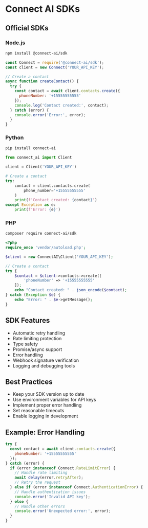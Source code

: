 # Connect AI SDKs

## Official SDKs

### Node.js
```bash
npm install @connect-ai/sdk
```

```javascript
const Connect = require('@connect-ai/sdk');
const client = new Connect('YOUR_API_KEY');

// Create a contact
async function createContact() {
  try {
    const contact = await client.contacts.create({
      phoneNumber: '+15555555555'
    });
    console.log('Contact created:', contact);
  } catch (error) {
    console.error('Error:', error);
  }
}
```

### Python
```bash
pip install connect-ai
```

```python
from connect_ai import Client

client = Client('YOUR_API_KEY')

# Create a contact
try:
    contact = client.contacts.create(
        phone_number='+15555555555'
    )
    print(f'Contact created: {contact}')
except Exception as e:
    print(f'Error: {e}')
```

### PHP
```bash
composer require connect-ai/sdk
```

```php
<?php
require_once 'vendor/autoload.php';

$client = new ConnectAI\Client('YOUR_API_KEY');

// Create a contact
try {
    $contact = $client->contacts->create([
        'phoneNumber' => '+15555555555'
    ]);
    echo "Contact created: " . json_encode($contact);
} catch (Exception $e) {
    echo "Error: " . $e->getMessage();
}
```

## SDK Features
- Automatic retry handling
- Rate limiting protection
- Type safety
- Promise/async support
- Error handling
- Webhook signature verification
- Logging and debugging tools

## Best Practices
- Keep your SDK version up to date
- Use environment variables for API keys
- Implement proper error handling
- Set reasonable timeouts
- Enable logging in development

## Example: Error Handling
```javascript
try {
  const contact = await client.contacts.create({
    phoneNumber: '+15555555555'
  });
} catch (error) {
  if (error instanceof Connect.RateLimitError) {
    // Handle rate limiting
    await delay(error.retryAfter);
    // Retry the request
  } else if (error instanceof Connect.AuthenticationError) {
    // Handle authentication issues
    console.error('Invalid API key');
  } else {
    // Handle other errors
    console.error('Unexpected error:', error);
  }
}
``` 